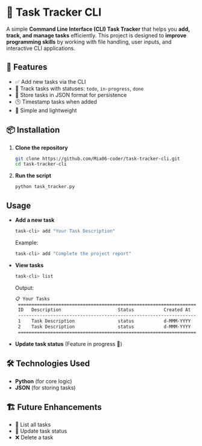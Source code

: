 # 📝 Task Tracker CLI

A simple **Command Line Interface (CLI) Task Tracker** that helps you **add, track, and manage tasks** efficiently. This project is designed to **improve programming skills** by working with file handling, user inputs, and interactive CLI applications.

## 🚀 Features

- ✅ Add new tasks via the CLI
- 📌 Track tasks with statuses: `todo`, `in-progress`, `done`
- 💾 Store tasks in JSON format for persistence
- 🕒 Timestamp tasks when added
- 🎯 Simple and lightweight

## 📦 Installation

1. **Clone the repository**
   ```sh
   git clone https://github.com/Mia06-coder/task-tracker-cli.git
   cd task-tracker-cli
   ```
2. **Run the script**
   ```sh
   python task_tracker.py
   ```

## Usage

- **Add a new task**

  ```sh
  task-cli> add "Your Task Description"
  ```

  Example:

  ```sh
  task-cli> add "Complete the project report"
  ```

- **View tasks**

  ```sh
  task-cli> list
  ```

  Output:

  ```sh
  📋 Your Tasks
   ===========================================================================
   ID   Description                     Status           Created At
   ---------------------------------------------------------------------------
   1    Task Description                status           d-MMM-YYYY  HH:MM:SS
   2    Task Description                status           d-MMM-YYYY  HH:MM:SS
   ===========================================================================
  ```

- **Update task status** (Feature in progress 🚧)

## 🛠️ Technologies Used

- **Python** (for core logic)
- **JSON** (for storing tasks)

## 🏗️ Future Enhancements

- 📝 List all tasks
- 🔄 Update task status
- ❌ Delete a task
